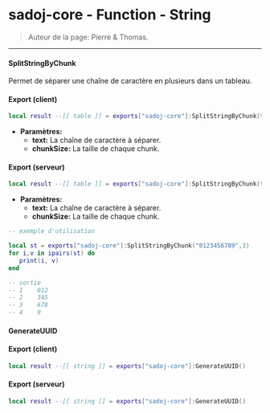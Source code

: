 # sadoj-core - Function - String

> Auteur de la page: Pierre & Thomas.

---


#### SplitStringByChunk

Permet de séparer une chaîne de caractère en plusieurs dans un tableau.

<!-- tabs:start -->
#### **Export (client)**

```lua
local result --[[ table ]] = exports["sadoj-core"]:SplitStringByChunk(text --[[ string ]], chunkSize --[[ integer ]])
```
* **Paramètres:**
  * **text:** La chaîne de caractère à séparer.
  * **chunkSize:** La taille de chaque chunk.

#### **Export (serveur)**

```lua
local result --[[ table ]] = exports["sadoj-core"]:SplitStringByChunk(text --[[ string ]], chunkSize --[[ integer ]])
```
* **Paramètres:**
  * **text:** La chaîne de caractère à séparer.
  * **chunkSize:** La taille de chaque chunk.
<!-- tabs:end -->

```lua
-- exemple d'utilisation

local st = exports["sadoj-core"]:SplitStringByChunk("0123456789",3)
for i,v in ipairs(st) do
   print(i, v)
end

-- sortie
-- 1    012
-- 2    345
-- 3    678
-- 4    9
```


#### GenerateUUID
<!-- tabs:start -->
#### **Export (client)**
```lua
local result --[[ string ]] = exports["sadoj-core"]:GenerateUUID()
```

#### **Export (serveur)**
```lua
local result --[[ string ]] = exports["sadoj-core"]:GenerateUUID()
```
<!-- tabs:end -->